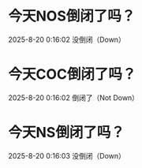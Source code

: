 # 今天NOS倒闭了吗？

2025-8-20 0:16:02 没倒闭（Down）

# 今天COC倒闭了吗？

2025-8-20 0:16:02 倒闭了（Not Down）

# 今天NS倒闭了吗？

2025-8-20 0:16:03 没倒闭（Down）

